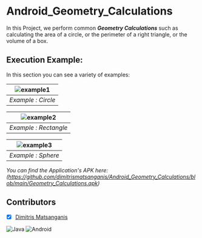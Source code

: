 # Android_Geometry_Calculations
In this Project, we perform common **_Geometry Calculations_** such as calculating the area of a circle, or the perimeter of a right triangle, or the volume of a box. 

## Execution Example:
In this section you can see a variety of examples: 

| ![example1](https://user-images.githubusercontent.com/34712449/100118420-81995a00-2e7e-11eb-8083-32a308f67433.png)| 
|:--:| 
| *Example : Circle* |

| ![example2](https://user-images.githubusercontent.com/34712449/100118427-82ca8700-2e7e-11eb-9e49-c58d78238229.png)| 
|:--:| 
| *Example : Rectangle* |

|![example3](https://user-images.githubusercontent.com/34712449/100118431-83631d80-2e7e-11eb-9650-d5f9edd8d67a.png)|
|:--:| 
| *Example : Sphere* |

_You can find the Application's APK here: (https://github.com/dimitrismatsanganis/Android_Geometry_Calculations/blob/main/Geometry_Calculations.apk)_

## Contributors

- [x] [Dimitris Matsanganis](https://github.com/dmatsanganis)

![Java](https://img.shields.io/badge/java-%23ED8B00.svg?style=for-the-badge&logo=java&logoColor=white)
![Android](https://img.shields.io/badge/android-%3DDC84.svg?style=for-the-badge&logo=android&logoColor=white)
